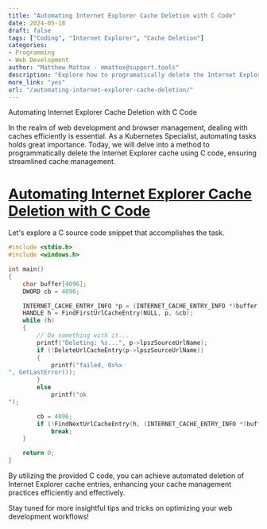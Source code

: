 ```yaml
---
title: "Automating Internet Explorer Cache Deletion with C Code"
date: 2024-05-18
draft: false
tags: ["Coding", "Internet Explorer", "Cache Deletion"]
categories:
- Programming
- Web Development
author: "Matthew Mattox - mmattox@support.tools"
description: "Explore how to programatically delete the Internet Explorer cache using C code for efficient and automated cache management."
more_link: "yes"
url: "/automating-internet-explorer-cache-deletion/"
---
```


Automating Internet Explorer Cache Deletion with C Code

In the realm of web development and browser management, dealing with caches efficiently is essential. As a Kubernetes Specialist, automating tasks holds great importance. Today, we will delve into a method to programmatically delete the Internet Explorer cache using C code, ensuring streamlined cache management.

# [Automating Internet Explorer Cache Deletion with C Code](#automating-internet-explorer-cache-deletion-with-c-code)

Let's explore a C source code snippet that accomplishes the task.

```c
#include <stdio.h>
#include <windows.h>

int main()
{
    char buffer[4096];
    DWORD cb = 4096;

    INTERNET_CACHE_ENTRY_INFO *p = (INTERNET_CACHE_ENTRY_INFO *)buffer;
    HANDLE h = FindFirstUrlCacheEntry(NULL, p, &cb);
    while (h)
    {
        // Do something with it...
        printf("Deleting: %s...", p->lpszSourceUrlName);
        if (!DeleteUrlCacheEntry(p->lpszSourceUrlName))
        {
            printf("failed, 0x%x
", GetLastError());
        }
        else
            printf("ok
");

        cb = 4096;
        if (!FindNextUrlCacheEntry(h, (INTERNET_CACHE_ENTRY_INFO *)buffer, &cb))
            break;
    }

    return 0;
}
```

By utilizing the provided C code, you can achieve automated deletion of Internet Explorer cache entries, enhancing your cache management practices efficiently and effectively.

Stay tuned for more insightful tips and tricks on optimizing your web development workflows!

<!--more-->
